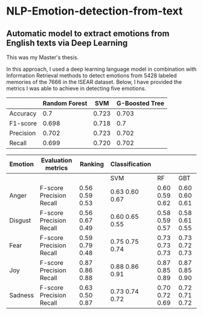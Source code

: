 # NLP-Emotion-detection-from-text
## Automatic model to extract emotions from English texts via Deep Learning
This was my Master's thesis. 

In this approach, I used a deep learning language model in combination with Information Retrieval methods to detect emotions from 5428 labeled memories of the 7666 in the ISEAR dataset. Below, I have provided the metrics I was able to achieve in detecting five emotions.


|           | Random Forest | SVM   | G-Boosted Tree |
|-----------|---------------|-------|----------------|
| Accuracy  | 0.7           | 0.723 | 0.703          |
| F1-score  | 0.698         | 0.718 | 0.7            |
| Precision | 0.702         | 0.723 | 0.702          |
| Recall    | 0.699         | 0.720 | 0.702          |

|     Emotion    |     Evaluation metrics                  |     Ranking                   |     Classification            |                               |                               |
|----------------|-----------------------------------------|-------------------------------|-------------------------------|-------------------------------|-------------------------------|
|                |                                         |                               |     SVM                       |     RF                        |     GBT                       |
|     Anger      |     F-score     Precision     Recall    |     0.56     0.59     0.53    |     0.63     0.60     0.67    |     0.60     0.59     0.62    |     0.60     0.60     0.61    |
|     Disgust    |     F-score     Precision     Recall    |     0.56     0.67     0.49    |     0.60     0.65     0.55    |     0.58     0.59     0.57    |     0.58     0.61     0.55    |
|     Fear       |     F-score     Precision     Recall    |     0.59     0.79     0.48    |     0.75     0.75     0.74    |     0.73     0.73     0.73    |     0.73     0.72     0.73    |
|     Joy        |     F-score     Precision     Recall    |     0.87     0.86     0.88    |     0.88     0.86     0.91    |     0.87     0.85     0.89    |     0.87     0.85     0.90    |
|     Sadness    |     F-score     Precision     Recall    |     0.63     0.50     0.87    |     0.73     0.74     0.72    |     0.70     0.72     0.69    |     0.72     0.71     0.72    |
